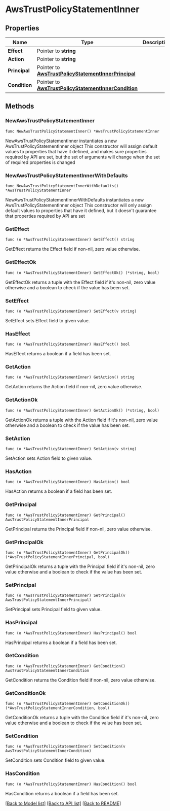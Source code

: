 # AwsTrustPolicyStatementInner

## Properties

Name | Type | Description | Notes
------------ | ------------- | ------------- | -------------
**Effect** | Pointer to **string** |  | [optional] 
**Action** | Pointer to **string** |  | [optional] 
**Principal** | Pointer to [**AwsTrustPolicyStatementInnerPrincipal**](AwsTrustPolicyStatementInnerPrincipal.md) |  | [optional] 
**Condition** | Pointer to [**AwsTrustPolicyStatementInnerCondition**](AwsTrustPolicyStatementInnerCondition.md) |  | [optional] 

## Methods

### NewAwsTrustPolicyStatementInner

`func NewAwsTrustPolicyStatementInner() *AwsTrustPolicyStatementInner`

NewAwsTrustPolicyStatementInner instantiates a new AwsTrustPolicyStatementInner object
This constructor will assign default values to properties that have it defined,
and makes sure properties required by API are set, but the set of arguments
will change when the set of required properties is changed

### NewAwsTrustPolicyStatementInnerWithDefaults

`func NewAwsTrustPolicyStatementInnerWithDefaults() *AwsTrustPolicyStatementInner`

NewAwsTrustPolicyStatementInnerWithDefaults instantiates a new AwsTrustPolicyStatementInner object
This constructor will only assign default values to properties that have it defined,
but it doesn't guarantee that properties required by API are set

### GetEffect

`func (o *AwsTrustPolicyStatementInner) GetEffect() string`

GetEffect returns the Effect field if non-nil, zero value otherwise.

### GetEffectOk

`func (o *AwsTrustPolicyStatementInner) GetEffectOk() (*string, bool)`

GetEffectOk returns a tuple with the Effect field if it's non-nil, zero value otherwise
and a boolean to check if the value has been set.

### SetEffect

`func (o *AwsTrustPolicyStatementInner) SetEffect(v string)`

SetEffect sets Effect field to given value.

### HasEffect

`func (o *AwsTrustPolicyStatementInner) HasEffect() bool`

HasEffect returns a boolean if a field has been set.

### GetAction

`func (o *AwsTrustPolicyStatementInner) GetAction() string`

GetAction returns the Action field if non-nil, zero value otherwise.

### GetActionOk

`func (o *AwsTrustPolicyStatementInner) GetActionOk() (*string, bool)`

GetActionOk returns a tuple with the Action field if it's non-nil, zero value otherwise
and a boolean to check if the value has been set.

### SetAction

`func (o *AwsTrustPolicyStatementInner) SetAction(v string)`

SetAction sets Action field to given value.

### HasAction

`func (o *AwsTrustPolicyStatementInner) HasAction() bool`

HasAction returns a boolean if a field has been set.

### GetPrincipal

`func (o *AwsTrustPolicyStatementInner) GetPrincipal() AwsTrustPolicyStatementInnerPrincipal`

GetPrincipal returns the Principal field if non-nil, zero value otherwise.

### GetPrincipalOk

`func (o *AwsTrustPolicyStatementInner) GetPrincipalOk() (*AwsTrustPolicyStatementInnerPrincipal, bool)`

GetPrincipalOk returns a tuple with the Principal field if it's non-nil, zero value otherwise
and a boolean to check if the value has been set.

### SetPrincipal

`func (o *AwsTrustPolicyStatementInner) SetPrincipal(v AwsTrustPolicyStatementInnerPrincipal)`

SetPrincipal sets Principal field to given value.

### HasPrincipal

`func (o *AwsTrustPolicyStatementInner) HasPrincipal() bool`

HasPrincipal returns a boolean if a field has been set.

### GetCondition

`func (o *AwsTrustPolicyStatementInner) GetCondition() AwsTrustPolicyStatementInnerCondition`

GetCondition returns the Condition field if non-nil, zero value otherwise.

### GetConditionOk

`func (o *AwsTrustPolicyStatementInner) GetConditionOk() (*AwsTrustPolicyStatementInnerCondition, bool)`

GetConditionOk returns a tuple with the Condition field if it's non-nil, zero value otherwise
and a boolean to check if the value has been set.

### SetCondition

`func (o *AwsTrustPolicyStatementInner) SetCondition(v AwsTrustPolicyStatementInnerCondition)`

SetCondition sets Condition field to given value.

### HasCondition

`func (o *AwsTrustPolicyStatementInner) HasCondition() bool`

HasCondition returns a boolean if a field has been set.


[[Back to Model list]](../README.md#documentation-for-models) [[Back to API list]](../README.md#documentation-for-api-endpoints) [[Back to README]](../README.md)


